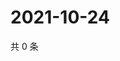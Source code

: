 # 2021-10-24

共 0 条

<!-- BEGIN WEIBO -->
<!-- 最后更新时间 Sun Oct 24 2021 21:17:51 GMT+0800 (China Standard Time) -->

<!-- END WEIBO -->

